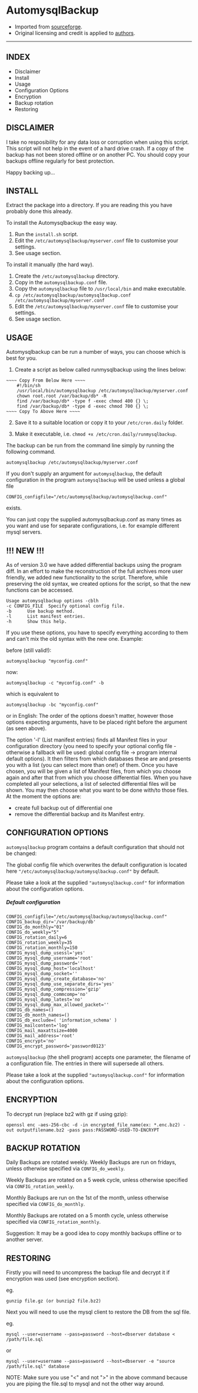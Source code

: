 # AutomysqlBackup

- Imported from [sourceforge](http://sourceforge.net/projects/automysqlbackup/).
- Original licensing and credit is applied to [authors](http://sourceforge.net/p/automysqlbackup/wiki/Home/).

-------------------------
## INDEX

* Disclaimer
* Install
* Usage
* Configuration Options
* Encryption
* Backup rotation
* Restoring



## DISCLAIMER

I take no resposibility for any data loss or corruption when using this script.
This script will not help in the event of a hard drive crash. If a copy of the
backup has not been stored offline or on another PC. You should copy your backups
offline regularly for best protection.

Happy backing up...



## INSTALL

Extract the package into a directory. If you are reading this you have probably done
this already.

To install the Automysqlbackup the easy way.

1. Run the `install.sh` script.
2. Edit the `/etc/automysqlbackup/myserver.conf` file to customise your settings.
3. See usage section.

To install it manually (the hard way).

1. Create the `/etc/automysqlbackup` directory.
2. Copy in the `automysqlbackup.conf` file.
3. Copy the `automysqlbackup` file to `/usr/local/bin` and make executable.
4. `cp /etc/automysqlbackup/automysqlbackup.conf  /etc/automysqlbackup/myserver.conf`
5. Edit the `/etc/automysqlbackup/myserver.conf` file to customise your settings.
6. See usage section.


## USAGE

Automysqlbackup can be run a number of ways, you can choose which is best for you.

1. Create a script as below called runmysqlbackup using the lines below:
```
~~~~ Copy From Below Here ~~~~
    #!/bin/sh
    /usr/local/bin/automysqlbackup /etc/automysqlbackup/myserver.conf
    chown root.root /var/backup/db* -R
    find /var/backup/db* -type f -exec chmod 400 {} \;
    find /var/backup/db* -type d -exec chmod 700 {} \;
~~~~ Copy To Above Here ~~~~
```
2. Save it to a suitable location or copy it to your `/etc/cron.daily` folder.

3. Make it executable, i.e. `chmod +x /etc/cron.daily/runmysqlbackup`.


The backup can be run from the command line simply by running the following command.

`automysqlbackup /etc/automysqlbackup/myserver.conf`

If you don't supply an argument for `automysqlbackup`, the default configuration
in the program `automysqlbackup` will be used unless a global file

`CONFIG_configfile="/etc/automysqlbackup/automysqlbackup.conf"`

exists.

You can just copy the supplied automysqlbackup.conf as many times as you want
and use for separate configurations, i.e. for example different mysql servers.

## !!! NEW !!!

As of version 3.0 we have added differential backups using the program diff. In an
effort to make the reconstruction of the full archives more user friendly, we
added new functionality to the script. Therefore, while preserving the old syntax,
we created options for the script, so that the new functions can be accessed.
```
Usage automysqlbackup options -cblh
-c CONFIG_FILE  Specify optional config file.
-b      Use backup method.
-l      List manifest entries.
-h      Show this help.
```
If you use these options, you have to specify everything according to them and can't
mix the old syntax with the new one. Example:

before (still valid!):

`automysqlbackup "myconfig.conf"`

now:

`automysqlbackup -c "myconfig.conf" -b`

which is equivalent to

`automysqlbackup -bc "myconfig.conf"`

or in English: The order of the options doesn't matter, however those options expecting
arguments, have to be placed right before the argument (as seen above).

The option '-l' (List manifest entries) finds all Manifest files in your configuration
directory (you need to specify your optional config file - otherwise a fallback will be
used: global config file -> program internal default options). It then filters from which
databases these are and presents you with a list (you can select more than one!) of them.
Once you have chosen, you will be given a list of Manifest files, from which you choose
again and after that from which you choose differential files. When you have completed
all your selections, a list of selected differential files will be shown. You may then
choose what you want to be done with/to those files. At the moment the options are:
- create full backup out of differential one
- remove the differential backup and its Manifest entry.


## CONFIGURATION OPTIONS

`automysqlbackup` program contains a default configuration that should not be changed:

The global config file which overwrites the default configuration is located here
`"/etc/automysqlbackup/automysqlbackup.conf"` by default.

Please take a look at the supplied `"automysqlbackup.conf"` for information about the configuration options.

##### Default configuration

    CONFIG_configfile="/etc/automysqlbackup/automysqlbackup.conf"
    CONFIG_backup_dir='/var/backup/db'
    CONFIG_do_monthly="01"
    CONFIG_do_weekly="5"
    CONFIG_rotation_daily=6
    CONFIG_rotation_weekly=35
    CONFIG_rotation_monthly=150
    CONFIG_mysql_dump_usessl='yes'
    CONFIG_mysql_dump_username='root'
    CONFIG_mysql_dump_password=''
    CONFIG_mysql_dump_host='localhost'
    CONFIG_mysql_dump_socket=''
    CONFIG_mysql_dump_create_database='no'
    CONFIG_mysql_dump_use_separate_dirs='yes'
    CONFIG_mysql_dump_compression='gzip'
    CONFIG_mysql_dump_commcomp='no'
    CONFIG_mysql_dump_latest='no'
    CONFIG_mysql_dump_max_allowed_packet=''
    CONFIG_db_names=()
    CONFIG_db_month_names=()
    CONFIG_db_exclude=( 'information_schema' )
    CONFIG_mailcontent='log'
    CONFIG_mail_maxattsize=4000
    CONFIG_mail_address='root'
    CONFIG_encrypt='no'
    CONFIG_encrypt_password='password0123'

`automysqlbackup` (the shell program) accepts one parameter, the filename of a configuration file. The entries in there will supersede all others.

Please take a look at the supplied `"automysqlbackup.conf"` for information about the configuration options.



## ENCRYPTION

To decrypt run (replace bz2 with gz if using gzip):

`openssl enc -aes-256-cbc -d -in encrypted_file_name(ex: *.enc.bz2) -out outputfilename.bz2 -pass pass:PASSWORD-USED-TO-ENCRYPT`


## BACKUP ROTATION

Daily Backups are rotated weekly.
Weekly Backups are run on fridays, unless otherwise specified via `CONFIG_do_weekly`.

Weekly Backups are rotated on a 5 week cycle, unless otherwise specified via `CONFIG_rotation_weekly`.

Monthly Backups are run on the 1st of the month, unless otherwise specified via `CONFIG_do_monthly`.

Monthly Backups are rotated on a 5 month cycle, unless otherwise specified via `CONFIG_rotation_monthly`.

Suggestion: It may be a good idea to copy monthly backups offline or to another server.



## RESTORING

Firstly you will need to uncompress the backup file and decrypt it if encryption was used (see encryption section).

eg.

`gunzip file.gz (or bunzip2 file.bz2)`

Next you will need to use the mysql client to restore the DB from the sql file.

eg.

`mysql --user=username --pass=password --host=dbserver database < /path/file.sql`

or

`mysql --user=username --pass=password --host=dbserver -e "source /path/file.sql" database`

NOTE: Make sure you use "<" and not ">" in the above command because you are piping the file.sql to mysql and not the other way around.

